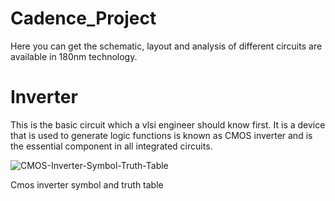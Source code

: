 # Cadence_Project
Here you can get the schematic, layout and analysis of different circuits are available in 180nm technology.
# Inverter
This is the basic circuit which a vlsi engineer should know first. It is a device that is used to generate logic functions is known as CMOS inverter and is the essential component in all integrated circuits.

![CMOS-Inverter-Symbol-Truth-Table](https://user-images.githubusercontent.com/77844224/189044046-24a80119-72b7-4ade-bcb8-aad6d51e2269.jpg)

Cmos inverter symbol and truth table
